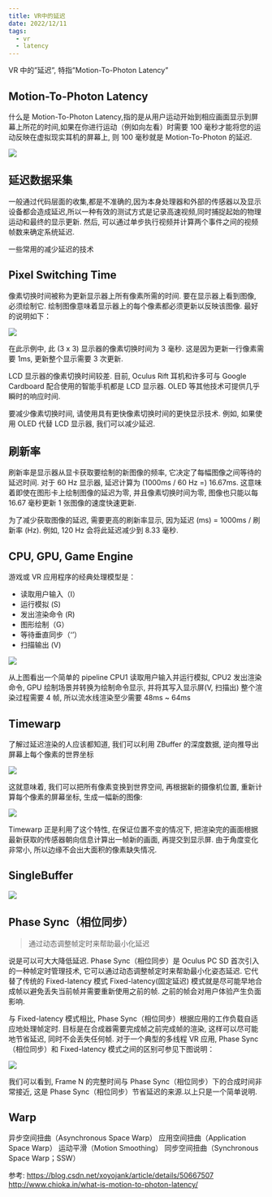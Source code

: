```yaml
---
title: VR中的延迟
date: 2022/12/11
tags:
  - vr
  - latency
---
```


VR 中的”延迟”, 特指”Motion-To-Photon Latency”

## Motion-To-Photon Latency

什么是 Motion-To-Photon Latency,指的是从用户运动开始到相应画面显示到屏幕上所花的时间,如果在你进行运动（例如向左看）时需要 100 毫秒才能将您的运动反映在虚拟现实耳机的屏幕上, 则 100 毫秒就是 Motion-To-Photon 的延迟.

![](https://raw.githubusercontent.com/mikaelzero/ImageSource/main/uPic/ejkyya.jpg)

## 延迟数据采集

一般通过代码层面的收集,都是不准确的,因为本身处理器和外部的传感器以及显示设备都会造成延迟,所以一种有效的测试方式是记录高速视频,同时捕捉起始的物理运动和最终的显示更新. 然后, 可以通过单步执行视频并计算两个事件之间的视频帧数来确定系统延迟.

一些常用的减少延迟的技术

## Pixel Switching Time

像素切换时间被称为更新显示器上所有像素所需的时间. 要在显示器上看到图像, 必须绘制它. 绘制图像意味着显示器上的每个像素都必须更新以反映该图像. 最好的说明如下：

![](https://raw.githubusercontent.com/mikaelzero/ImageSource/main/uPic/k5eQkl.jpg)

在此示例中, 此 (3 x 3) 显示器的像素切换时间为 3 毫秒. 这是因为更新一行像素需要 1ms, 更新整个显示需要 3 次更新.

LCD 显示器的像素切换时间较差. 目前, Oculus Rift 耳机和许多可与 Google Cardboard 配合使用的智能手机都是 LCD 显示器. OLED 等其他技术可提供几乎瞬时的响应时间.

要减少像素切换时间, 请使用具有更快像素切换时间的更快显示技术. 例如, 如果使用 OLED 代替 LCD 显示器, 我们可以减少延迟.

## 刷新率

刷新率是显示器从显卡获取要绘制的新图像的频率, 它决定了每幅图像之间等待的延迟时间. 对于 60 Hz 显示器, 延迟计算为 (1000ms / 60 Hz =) 16.67ms. 这意味着即使在图形卡上绘制图像的延迟为零, 并且像素切换时间为零, 图像也只能以每 16.67 毫秒更新 1 张图像的速度快速更新.

为了减少获取图像的延迟, 需要更高的刷新率显示, 因为延迟 (ms) = 1000ms / 刷新率 (Hz). 例如, 120 Hz 会将此延迟减少到 8.33 毫秒.

## CPU, GPU, Game Engine

游戏或 VR 应用程序的经典处理模型是：

- 读取用户输入（I）
- 运行模拟 (S)
- 发出渲染命令 (R)
- 图形绘制（G）
- 等待垂直同步（‘’）
- 扫描输出 (V)

![](https://raw.githubusercontent.com/mikaelzero/ImageSource/main/uPic/Ytxpxh.jpg)

从上图看出一个简单的 pipeline
CPU1 读取用户输入并运行模拟, CPU2 发出渲染命令, GPU 绘制场景并转换为绘制命令显示, 并将其写入显示屏(V, 扫描出)
整个渲染过程需要 4 帧, 所以流水线渲染至少需要 48ms ~ 64ms

## Timewarp

了解过延迟渲染的人应该都知道, 我们可以利用 ZBuffer 的深度数据, 逆向推导出屏幕上每个像素的世界坐标

![](https://raw.githubusercontent.com/mikaelzero/ImageSource/main/uPic/bL3aO8.jpg)

这就意味着, 我们可以把所有像素变换到世界空间, 再根据新的摄像机位置, 重新计算每个像素的屏幕坐标, 生成一幅新的图像:

![](https://raw.githubusercontent.com/mikaelzero/ImageSource/main/uPic/8A45wp.jpg)

Timewarp 正是利用了这个特性, 在保证位置不变的情况下, 把渲染完的画面根据最新获取的传感器朝向信息计算出一帧新的画面, 再提交到显示屏. 由于角度变化非常小, 所以边缘不会出大面积的像素缺失情况.

## SingleBuffer

![](https://raw.githubusercontent.com/mikaelzero/ImageSource/main/uPic/CAbIiH.jpg)

## Phase Sync（相位同步）

> 通过动态调整帧定时来帮助最小化延迟

说是可以可大大降低延迟.
Phase Sync（相位同步）是 Oculus PC SD 首次引入的一种帧定时管理技术, 它可以通过动态调整帧定时来帮助最小化姿态延迟. 它代替了传统的 Fixed-latency 模式
Fixed-latency(固定延迟) 模式就是尽可能早地合成帧以避免丢失当前帧并需要重新使用之前的帧. 之前的帧会对用户体验产生负面影响.

与 Fixed-latency 模式相比, Phase Sync（相位同步）根据应用的工作负载自适应地处理帧定时. 目标是在合成器需要完成帧之前完成帧的渲染, 这样可以尽可能地节省延迟, 同时不会丢失任何帧. 对于一个典型的多线程 VR 应用, Phase Sync（相位同步）和 Fixed-latency 模式之间的区别可参见下图说明：

![](https://raw.githubusercontent.com/mikaelzero/ImageSource/main/uPic/v6z3In.jpg)

我们可以看到, Frame N 的完整时间与 Phase Sync（相位同步）下的合成时间非常接近, 这是 Phase Sync（相位同步）节省延迟的来源.以上只是一个简单说明.

## Warp

异步空间扭曲（Asynchronous Space Warp）
应用空间扭曲（Application Space Warp）
运动平滑（Motion Smoothing）
同步空间扭曲（Synchronous Space Warp；SSW）

参考:
https://blog.csdn.net/xoyojank/article/details/50667507
http://www.chioka.in/what-is-motion-to-photon-latency/
